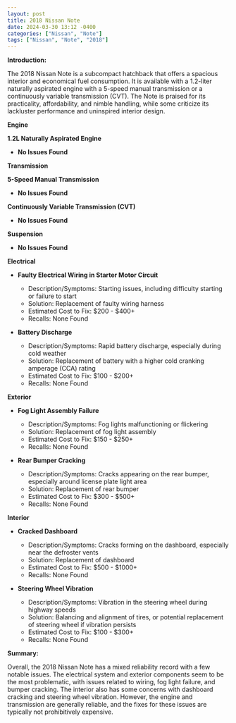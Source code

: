 ```yaml
---
layout: post
title: 2018 Nissan Note
date: 2024-03-30 13:12 -0400
categories: ["Nissan", "Note"]
tags: ["Nissan", "Note", "2018"]
---
```

**Introduction:**

The 2018 Nissan Note is a subcompact hatchback that offers a spacious interior and economical fuel consumption. It is available with a 1.2-liter naturally aspirated engine with a 5-speed manual transmission or a continuously variable transmission (CVT). The Note is praised for its practicality, affordability, and nimble handling, while some criticize its lackluster performance and uninspired interior design.

**Engine**

**1.2L Naturally Aspirated Engine**

* **No Issues Found**

**Transmission**

**5-Speed Manual Transmission**

* **No Issues Found**

**Continuously Variable Transmission (CVT)**

* **No Issues Found**

**Suspension**

* **No Issues Found**

**Electrical**

* **Faulty Electrical Wiring in Starter Motor Circuit**
    * Description/Symptoms: Starting issues, including difficulty starting or failure to start
    * Solution: Replacement of faulty wiring harness
    * Estimated Cost to Fix: $200 - $400+
    * Recalls: None Found

* **Battery Discharge**
    * Description/Symptoms: Rapid battery discharge, especially during cold weather
    * Solution: Replacement of battery with a higher cold cranking amperage (CCA) rating
    * Estimated Cost to Fix: $100 - $200+
    * Recalls: None Found

**Exterior**

* **Fog Light Assembly Failure**
    * Description/Symptoms: Fog lights malfunctioning or flickering
    * Solution: Replacement of fog light assembly
    * Estimated Cost to Fix: $150 - $250+
    * Recalls: None Found

* **Rear Bumper Cracking**
    * Description/Symptoms: Cracks appearing on the rear bumper, especially around license plate light area
    * Solution: Replacement of rear bumper
    * Estimated Cost to Fix: $300 - $500+
    * Recalls: None Found

**Interior**

* **Cracked Dashboard**
    * Description/Symptoms: Cracks forming on the dashboard, especially near the defroster vents
    * Solution: Replacement of dashboard
    * Estimated Cost to Fix: $500 - $1000+
    * Recalls: None Found

* **Steering Wheel Vibration**
    * Description/Symptoms: Vibration in the steering wheel during highway speeds
    * Solution: Balancing and alignment of tires, or potential replacement of steering wheel if vibration persists
    * Estimated Cost to Fix: $100 - $300+
    * Recalls: None Found

**Summary:**

Overall, the 2018 Nissan Note has a mixed reliability record with a few notable issues. The electrical system and exterior components seem to be the most problematic, with issues related to wiring, fog light failure, and bumper cracking. The interior also has some concerns with dashboard cracking and steering wheel vibration. However, the engine and transmission are generally reliable, and the fixes for these issues are typically not prohibitively expensive.
